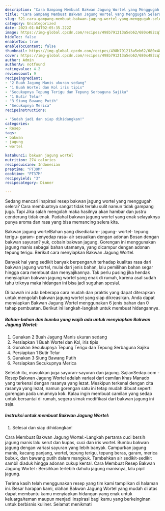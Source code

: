 ```yaml
---
description: "Cara Gampang Membuat Bakwan Jagung Wortel yang Menggugah Selera, Buat Buka Puasa Sempurna"
title: "Cara Gampang Membuat Bakwan Jagung Wortel yang Menggugah Selera, Buat Buka Puasa Sempurna"
slug: 521-cara-gampang-membuat-bakwan-jagung-wortel-yang-menggugah-selera-buat-buka-puasa-sempurna
category: Uncategorized
date: 2023-01-04T02:05:35.222Z
image: https://img-global.cpcdn.com/recipes/498b791213a5eb62/680x482cq70/bakwan-jagung-wortel-foto-resep-utama.jpg
hideToc: false
enableToc: true
enableTocContent: false
thumbnail: https://img-global.cpcdn.com/recipes/498b791213a5eb62/680x482cq70/bakwan-jagung-wortel-foto-resep-utama.jpg
cover: https://img-global.cpcdn.com/recipes/498b791213a5eb62/680x482cq70/bakwan-jagung-wortel-foto-resep-utama.jpg
author: Admin
authorAv: notfound
ratingvalue: 4.2
reviewcount: 9
recipeingredient:
- "2 Buah Jagung Manis ukuran sedang"
- "1 Buah Wortel dan Kol iris tipis"
- "Secukupnya Tepung Terigu dan Tepung Serbaguna Sajiku"
- "1 Butir Telur"
- "3 Siung Bawang Putih"
- "Secukupnya Merica"
recipeinstructions:

- "Sudah jadi dan siap dihidangkan!"
categories:
- Resep
tags:
- bakwan
- jagung
- wortel

katakunci: bakwan jagung wortel 
nutrition: 274 calories
recipecuisine: Indonesian
preptime: "PT39M"
cooktime: "PT37M"
recipeyield: "3"
recipecategory: Dinner

---
```



Sedang mencari inspirasi resep bakwan jagung wortel yang menggugah selera? Cara membuatnya sangat tidak terlalu sulit namun tidak gampang juga. Tapi Jika salah mengolah maka hasilnya akan hambar dan justru cenderung tidak enak. Padahal bakwan jagung wortel yang enak selayaknya punya aroma dan rasa yang bisa memancing selera kita.


Bakwan jagung wortelBahan yang disediakan:- jagung- wortel- tepung terigu- garam- penyedap rasa- air sesuaikan dengan adonan Bosan dengan bakwan sayuran? yuk, cobain bakwan jagung. Gorengan ini menggunakan jagung manis sebagai bahan utamanya, yang dicampur dengan adonan tepung terigu. Berikut cara menyiapkan Bakwan Jagung Wortel.

Banyak hal yang sedikit banyak berpengaruh terhadap kualitas rasa dari bakwan jagung wortel, mulai dari jenis bahan, lalu pemilihan bahan segar hingga cara membuat dan menyajikannya. Tak perlu pusing jika hendak menyiapkan bakwan jagung wortel yang enak di rumah, karena asal sudah tahu triknya maka hidangan ini bisa jadi suguhan spesial.


Di bawah ini ada beberapa cara mudah dan praktis yang dapat diterapkan untuk mengolah bakwan jagung wortel yang siap dikreasikan. Anda dapat menyiapkan Bakwan Jagung Wortel menggunakan 6 jenis bahan dan 0 tahap pembuatan. Berikut ini langkah-langkah untuk membuat hidangannya.

<!--inarticleads1-->

##### Bahan-bahan dan bumbu yang wajib ada untuk menyiapkan Bakwan Jagung Wortel:

1. Gunakan 2 Buah Jagung Manis ukuran sedang
1. Persiapkan 1 Buah Wortel dan Kol, iris tipis
1. Gunakan Secukupnya Tepung Terigu dan Tepung Serbaguna Sajiku
1. Persiapkan 1 Butir Telur
1. Gunakan 3 Siung Bawang Putih
1. Persiapkan Secukupnya Merica


Setelah itu, masukkan juga sayuran-sayuran dan jagung. SajianSedap.com - Resep Bakwan Jagung Wortel adalah variasi dari camilan khas Manado yang terkenal dengan rasanya yang lezat. Meskipun terkenal dengan cita rasanya yang lezat, namun gorengan satu ini tetap mudah dibuat seperti gorengan pada umumnya kok. Kalau ingin membuat camilan yang sedap untuk bersantai di rumah, segera simak modifikasi dari bakwan jagung ini saja. 

<!--inarticleads2-->

##### Instruksi untuk membuat Bakwan Jagung Wortel:


1. Selesai dan siap dihidangkan!

Cara Membuat Bakwan Jagung Wortel:-Langkah pertama cuci bersih jagung manis lalu serut dan kupas, cuci dan iris wortel. Bumbu bakwan jagung dengan variasi sayuran yang lebih banyak. Campurkan jagung manis, kacang panjang, wortel, tepung terigu, tepung beras, garam, merica bubuk, dan bawang putih dalam mangkuk. Tambahkan air sedikit-sedikit sambil diaduk hingga adonan cukup kental. Cara Membuat Resep Bakwan Jagung Wortel : Bersihkan terlebih dahulu jagung manisnya, lalu pipil jagung. 

Terima kasih telah menggunakan resep yang tim kami tampilkan di halaman ini. Besar harapan kami, olahan Bakwan Jagung Wortel yang mudah di atas dapat membantu kamu menyiapkan hidangan yang enak untuk keluarga/teman maupun menjadi inspirasi bagi kamu yang berkeinginan untuk berbisnis kuliner. Selamat menikmati
